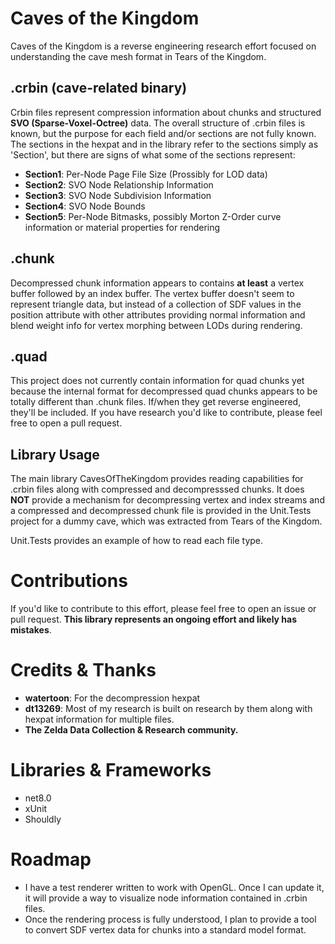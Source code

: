 # Caves of the Kingdom

Caves of the Kingdom is a reverse engineering research effort focused on understanding the cave mesh format in Tears of the Kingdom.

## .crbin (cave-related binary)

Crbin files represent compression information about chunks and structured **SVO (Sparse-Voxel-Octree)** data. The overall structure of .crbin files is known, but the purpose for each field and/or sections are not fully known. The sections in the hexpat and in the library refer to the sections simply as 'Section<N>', but there are signs of what some of the sections represent:

- **Section1**: Per-Node Page File Size (Prossibly for LOD data)
- **Section2**: SVO Node Relationship Information
- **Section3**: SVO Node Subdivision Information
- **Section4**: SVO Node Bounds
- **Section5**: Per-Node Bitmasks, possibly Morton Z-Order curve information or material properties for rendering

## .chunk

Decompressed chunk information appears to contains **at least** a vertex buffer followed by an index buffer. The vertex buffer doesn't seem to represent triangle data, but instead of a collection of SDF values in the position attribute with other attributes providing normal information and blend weight info for vertex morphing between LODs during rendering.

## .quad

This project does not currently contain information for quad chunks yet because the internal format for decompressed quad chunks appears to be totally different than .chunk files. If/when they get reverse engineered, they'll be included. If you have research you'd like to contribute, please feel free to open a pull request.

## Library Usage

The main library CavesOfTheKingdom provides reading capabilities for .crbin files along with compressed and decompresssed chunks. It does **NOT** provide a mechanism for decompressing vertex and index streams and a compressed and decompressed chunk file is provided in the Unit.Tests project for a dummy cave, which was extracted from Tears of the Kingdom.

Unit.Tests provides an example of how to read each file type.

# Contributions

If you'd like to contribute to this effort, please feel free to open an issue or pull request. **This library represents an ongoing effort and likely has mistakes**.

# Credits & Thanks

- **watertoon**: For the decompression hexpat
- **dt13269**: Most of my research is built on research by them along with hexpat information for multiple files.
- **The Zelda Data Collection & Research community.**

# Libraries & Frameworks

- net8.0
- xUnit
- Shouldly

# Roadmap

- I have a test renderer written to work with OpenGL. Once I can update it, it will provide a way to visualize node information contained in .crbin files.
- Once the rendering process is fully understood, I plan to provide a tool to convert SDF vertex data for chunks into a standard model format.
